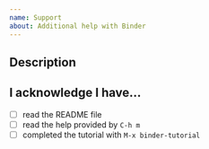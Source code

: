 ```yaml
---
name: Support
about: Additional help with Binder
---
```


## Description



## I acknowledge I have...

- [ ] read the README file
- [ ] read the help provided by `C-h m`
- [ ] completed the tutorial with `M-x binder-tutorial`
